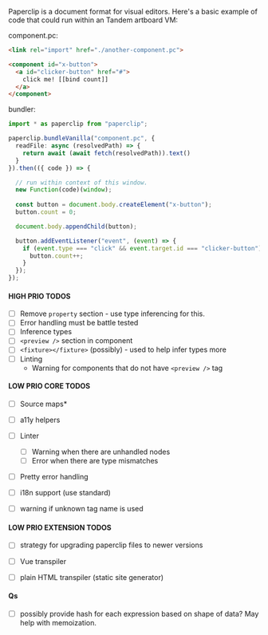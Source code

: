 
Paperclip is a document format for visual editors. Here's a basic example of code that could run within an Tandem artboard VM:

component.pc:

```html
<link rel="import" href="./another-component.pc">

<component id="x-button">
  <a id="clicker-button" href="#">
    click me! [[bind count]]
  </a>
</component>
```

bundler:

````typescript
import * as paperclip from "paperclip";

paperclip.bundleVanilla("component.pc", {
  readFile: async (resolvedPath) => {
    return await (await fetch(resolvedPath)).text()
  }
}).then(({ code }) => {

  // run within context of this window. 
  new Function(code)(window);
  
  const button = document.body.createElement("x-button");
  button.count = 0;

  document.body.appendChild(button);

  button.addEventListener("event", (event) => {
    if (event.type === "click" && event.target.id === "clicker-button") {
      button.count++;
    }
  });
});
````


#### HIGH PRIO TODOS

- [ ] Remove `property` section - use type inferencing for this.
- [ ] Error handling must be battle tested
- [ ] Inference types
- [ ] `<preview />` section in component
- [ ] `<fixture></fixture>`  (possibly) - used to help infer types more
- [ ] Linting
  - Warning for components that do not have `<preview />` tag
  


#### LOW PRIO CORE TODOS

- [ ] Source maps*
- [ ] a11y helpers

- [ ] Linter
  - [ ] Warning when there are unhandled nodes 
  - [ ] Error when there are type mismatches

- [ ] Pretty error handling
- [ ] i18n support (use standard)
- [ ] warning if unknown tag name is used


#### LOW PRIO EXTENSION TODOS

- [ ] strategy for upgrading paperclip files to newer versions
- [ ] Vue transpiler
- [ ] plain HTML transpiler (static site generator)


#### Qs

- [ ] possibly provide hash for each expression based on shape of data? May help with memoization.